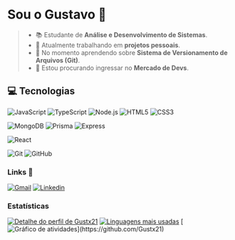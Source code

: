 # Sou o Gustavo 🤟
> * 📚 Estudante de **Análise e Desenvolvimento de Sistemas**.
> * 📂 Atualmente trabalhando em __projetos pessoais__.
> * 📖 No momento aprendendo sobre **Sistema de Versionamento de Arquivos (Git)**.
> * 📌 Estou procurando ingressar no **Mercado de Devs**.

## 💻 Tecnologias
![JavaScript](https://img.shields.io/badge/-JavaScript-000000?style=for-the-badge&logo=javascript&logoColor=f5ec42)
![TypeScript](https://img.shields.io/badge/-TypeScript-000000?style=for-the-badge&logo=typescript&logoColor=0e81ed)
![Node.js](https://img.shields.io/badge/-Node.js-000000?style=for-the-badge&logo=node.js&logoColor=4ba12f)
![HTML5](https://img.shields.io/badge/-HTML5-000000?style=for-the-badge&logo=HTML5&logoColor=ed5c0e)
![CSS3](https://img.shields.io/badge/-CSS3-000000?style=for-the-badge&logo=CSS3&logoColor=0e81ed)

![MongoDB](https://img.shields.io/badge/-MongoDB-000000?style=for-the-badge&logo=mongodb&logoColor=306820)
![Prisma](https://img.shields.io/badge/-Prisma-000000?style=for-the-badge&logo=prisma&logoColor=26a5bf)
![Express](https://img.shields.io/badge/-Express-000000?style=for-the-badge&logo=express&logoColor=C468DB)

![React](https://img.shields.io/badge/-ReactJS-000000?style=for-the-badge&logo=react&logoColor=26a5bf)

![Git](https://img.shields.io/badge/-Git-000000?style=for-the-badge&logo=git&logoColor=bf230f)
![GitHub](https://img.shields.io/badge/-GitHub-000000?style=for-the-badge&logo=github&logoColor=fff)

### Links 🔗
 [![Gmail](https://img.shields.io/badge/Gmail-D14836?style=for-the-badge&logo=gmail&logoColor=white)](mailto://gugamathiaz12@gmail.com)
 [![Linkedin](https://img.shields.io/badge/LinkedIn-0077B5?style=for-the-badge&logo=linkedin&logoColor=white)](https://www.linkedin.com/in/Gustx21)

### Estatísticas
 [![Detalhe do perfil de Gustx21](https://github-readme-stats.vercel.app/api?username=gustx21&show_icons=true&theme=github_dark&include_all_commits=true&count_private=true)](https://github.com/Gustx21)
 [![Linguagens mais usadas](https://github-readme-stats.vercel.app/api/top-langs/?username=gustx21&layout=compact&langs_count=7&theme=github_dark)](https://github.com/Gustx21)
 [![Gráfico de atividades](https://github-readme-activity-graph.vercel.app/graph?username=gustx21&radius=16&theme=react&area=true&order=5")](https://github.com/Gustx21)

